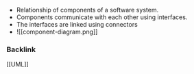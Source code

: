 - Relationship of components of a software system.
- Components communicate with each other using interfaces. 
- The interfaces are linked using connectors
- ![[component-diagram.png]]

### Backlink
[[UML]]